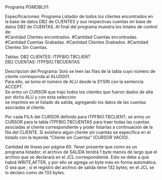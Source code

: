 Programa PGMDBL01: 
  
Especificaciones:
Programa Listador de todos los clientes encontrados en la base de datos DB2 de CLIENTES y sus respectivas cuentas 
en base de datos DB2 de CUENTAS.
Al final del programa muestra los totales de control de:  
  #Cantidad Clientes encontrados.
  #Cantidad Cuentas encontradas.
  #Cantidad Cuentas Grabadas.
  #Cantidad Clientes Grabados.
  #Cantidad Clientes Sin Cuentas.
      
Tablas: DB2 CLIENTES: ITPFBIO.TBCLIENT      
        DB2 CUENTAS: ITPFBIO.TBCUENTAS
        
Descripcion del Programa:
Solo se leen las filas de la tabla cuyo número de cliente corresponda al ALU0001.   
Para ello, se tomo el número de ALU desde la SYSIN con la sentencia ACCEPT.   
Se armo un CURSOR que trajo todos los clientes que fueron dados de alta por dicho ALU y con esta selección   
se imprimio en el listado de salida; agregando los datos de las cuentas asociadas al cliente.  

Por cada FILA del CURSOR definido para ITPFBIO.TBCLIENT; se armo un CURSOR para la tabla ITPFBIO.TBCUENTAS 
para traer todas las cuentas asociadas al cliente correspondiente y poder listarlas a continuación 
de la fila del CLIENTE.
Si existiera algún cliente sin cuentas se especifica en el listado con la leyenda “Cliente sin
Cuentas” (CURSOR VACÍO).

Cantidad de líneas por página 60.
Tener presente que como es un programa listador; el archivo de SALIDA tendrá 1 byte
menos de largo que el archivo que se declarará en el JCL correspondiente. Esto se debe a que habrá 
WRITE,AFTER, y por ello se agrega un byte más en forma automática.
O sea que ; si el registro del archivo de salida tiene 132 bytes; en el JCL se lo declaro como de 133 bytes.
